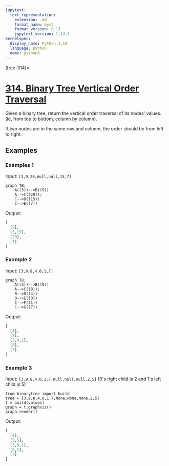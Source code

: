 ```yaml
---
jupytext:
  text_representation:
    extension: .md
    format_name: myst
    format_version: 0.13
    jupytext_version: 1.14.1
kernelspec:
  display_name: Python 3.10
  language: python
  name: python3
---
```


(tree-314)=
# [314. Binary Tree Vertical Order Traversal](https://leetcode.com/problems/binary-tree-vertical-order-traversal/)

Given a binary tree, return the vertical order traversal of its nodes' values. (ie, from top to bottom, column by column).

If two nodes are in the same row and column, the order should be from left to right.

## Examples

### Examples 1

Input: `[3,9,20,null,null,15,7]`

```{mermaid}
graph TB;
    A((3))-->B((9))
    A-->C((20));
    C-->D((15))
    C-->E((7))
```

Output:

```python
[
  [9],
  [3,15],
  [20],
  [7]
]
```

### Example 2

Input: `[3,9,8,4,0,1,7]`

```{mermaid}
graph TB;
    A((3))-->B((9))
    A-->C((8));
    B-->D((4))
    B-->E((0))
    C-->F((1))
    C-->G((7))
```

Output:

```python
[
  [4],
  [9],
  [3,0,1],
  [8],
  [7]
]
```

### Example 3

Input: `[3,9,8,4,0,1,7,null,null,null,2,5]` (0's right child is 2 and 1's left child is 5)

```{code-cell} ipython3
from binarytree import build
tree = [3,9,8,4,0,1,7,None,None,None,2,5]
t = build(values)
graph = t.graphviz()
graph.render()
```

Output:

```python
[
  [4],
  [9,5],
  [3,0,1],
  [8,2],
  [7]
]
```
